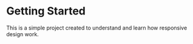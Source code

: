 # Getting Started 

This is a simple project created to understand and learn how responsive design work.

